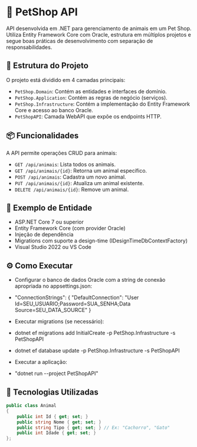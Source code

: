 # 🐾 PetShop API

API desenvolvida em .NET para gerenciamento de animais em um Pet Shop. Utiliza Entity Framework Core com Oracle, estrutura em múltiplos projetos e segue boas práticas de desenvolvimento com separação de responsabilidades.

## 📁 Estrutura do Projeto

O projeto está dividido em 4 camadas principais:

- `PetShop.Domain`: Contém as entidades e interfaces de domínio.
- `PetShop.Application`: Contém as regras de negócio (serviços).
- `PetShop.Infrastructure`: Contém a implementação do Entity Framework Core e acesso ao banco Oracle.
- `PetShopAPI`: Camada WebAPI que expõe os endpoints HTTP.

## 📦 Funcionalidades

A API permite operações CRUD para animais:

- `GET /api/animais`: Lista todos os animais.
- `GET /api/animais/{id}`: Retorna um animal específico.
- `POST /api/animais`: Cadastra um novo animal.
- `PUT /api/animais/{id}`: Atualiza um animal existente.
- `DELETE /api/animais/{id}`: Remove um animal.

## 📌 Exemplo de Entidade
- ASP.NET Core 7 ou superior
- Entity Framework Core (com provider Oracle)
- Injeção de dependência
- Migrations com suporte a design-time (IDesignTimeDbContextFactory)
- Visual Studio 2022 ou VS Code

## ⚙️ Como Executar
- Configurar o banco de dados Oracle com a string de conexão apropriada no appsettings.json:

- "ConnectionStrings": {
  "DefaultConnection": "User Id=SEU_USUARIO;Password=SUA_SENHA;Data Source=SEU_DATA_SOURCE"
}
- Executar migrations (se necessário):

- dotnet ef migrations add InitialCreate -p PetShop.Infrastructure -s PetShopAPI
- dotnet ef database update -p PetShop.Infrastructure -s PetShopAPI

- Executar a aplicação:

- "dotnet run --project PetShopAPI"


## 🔧 Tecnologias Utilizadas
```csharp
public class Animal
{
    public int Id { get; set; }
    public string Nome { get; set; }
    public string Tipo { get; set; } // Ex: "Cachorro", "Gato"
    public int Idade { get; set; }
};